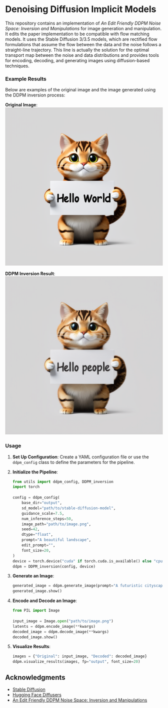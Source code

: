 # Denoising Diffusion Implicit Models

This repository contains an implementation of *An Edit Friendly DDPM Noise Space: Inversion and Manipulations* for image generation and manipulation. It edits the paper implementation to be compatible with flow matching models. It uses the Stable Diffusion 3/3.5 models, which are rectified flow formulations that assume the flow between the data and the noise follows a straight-line trajectory. This line is actually the solution for the optimal transport map between the noise and data distributions and provides tools for encoding, decoding, and generating images using diffusion-based techniques.

### Example Results

Below are examples of the original image and the image generated using the DDPM inversion process:

**Original Image**:
![Original Image](/org_image.png)

**DDPM Inversion Result**:
![DDPM Inversion Result](/ddpm_inversion.png)

### Usage

1. **Set Up Configuration**:
   Create a YAML configuration file or use the `ddpm_config` class to define the parameters for the pipeline.

2. **Initialize the Pipeline**:
   ```python
   from utils import ddpm_config, DDPM_inversion
   import torch

   config = ddpm_config(
       base_dir="output",
       sd_model="path/to/stable-diffusion-model",
       guidance_scale=7.5,
       num_inference_steps=50,
       image_path="path/to/image.png",
       seed=42,
       dtype="float",
       prompt="A beautiful landscape",
       edit_prompt="",
       font_size=20,
   )
   device = torch.device("cuda" if torch.cuda.is_available() else "cpu")
   ddpm = DDPM_inversion(config, device)
   ```

3. **Generate an Image**:
   ```python
   generated_image = ddpm.generate_image(prompt="A futuristic cityscape")
   generated_image.show()
   ```

4. **Encode and Decode an Image**:
   ```python
   from PIL import Image

   input_image = Image.open("path/to/image.png")
   latents = ddpm.encode_image(**kwargs)
   decoded_image = ddpm.decode_image(**kwargs)
   decoded_image.show()
   ```

5. **Visualize Results**:
   ```python
   images = {"Original": input_image, "Decoded": decoded_image}
   ddpm.visualize_results(images, fp="output", font_size=20)
   ```

## Acknowledgments

- [Stable Diffusion](https://github.com/CompVis/stable-diffusion)
- [Hugging Face Diffusers](https://github.com/huggingface/diffusers)
- [An Edit Friendly DDPM Noise Space: Inversion and Manipulations](https://arxiv.org/abs/2304.06140)